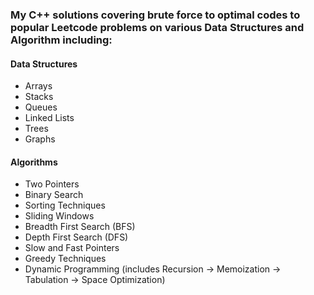 <h3> My <b>C++</b> solutions covering brute force to optimal codes to popular Leetcode problems on various Data Structures and Algorithm including: </h3>
<h4> Data Structures </h4>
<ul>
  <li> Arrays </li>
  <li> Stacks </li>
  <li> Queues </li>
  <li> Linked Lists </li>
  <li> Trees </li>
  <li> Graphs </li>
</ul>
<h4> Algorithms </h4>
<ul>
  <li> Two Pointers </li>
  <li> Binary Search </li>
  <li> Sorting Techniques </li>
  <li> Sliding Windows </li>
  <li> Breadth First Search (BFS) </li>
  <li> Depth First Search (DFS) </li>
  <li> Slow and Fast Pointers </li>
  <li> Greedy Techniques </li>
  <li> Dynamic Programming (includes Recursion -> Memoization -> Tabulation -> Space Optimization) </li>
</ul>

